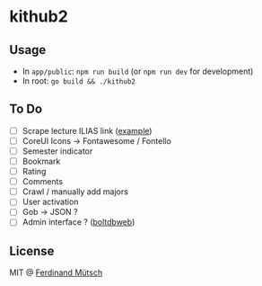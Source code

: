 # kithub2

## Usage
* In `app/public`: `npm run build` (or `npm run dev` for development)
* In root: `go build && ./kithub2` 

## To Do
* [ ] Scrape lecture ILIAS link ([example](https://ilias.studium.kit.edu/Customizing/global/CourseDataWS.php/gguid/0xCE28F14B66E14F2994EEBD97DF618A7A))
* [ ] CoreUI Icons -> Fontawesome / Fontello
* [ ] Semester indicator
* [ ] Bookmark
* [ ] Rating
* [ ] Comments
* [ ] Crawl / manually add majors
* [ ] User activation
* [ ] Gob -> JSON ?
* [ ] Admin interface ? ([boltdbweb](https://github.com/evnix/boltdbweb))

## License
MIT @ [Ferdinand Mütsch](https://muetsch.io)